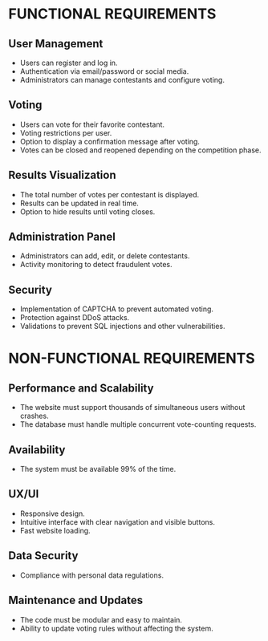# FUNCTIONAL REQUIREMENTS  

## User Management  
- Users can register and log in.  
- Authentication via email/password or social media.  
- Administrators can manage contestants and configure voting.  

## Voting  
- Users can vote for their favorite contestant.  
- Voting restrictions per user.  
- Option to display a confirmation message after voting.  
- Votes can be closed and reopened depending on the competition phase.  

## Results Visualization  
- The total number of votes per contestant is displayed.  
- Results can be updated in real time.  
- Option to hide results until voting closes.  

## Administration Panel  
- Administrators can add, edit, or delete contestants.  
- Activity monitoring to detect fraudulent votes.  

## Security  
- Implementation of CAPTCHA to prevent automated voting.  
- Protection against DDoS attacks.  
- Validations to prevent SQL injections and other vulnerabilities.  



# NON-FUNCTIONAL REQUIREMENTS  

## Performance and Scalability  
- The website must support thousands of simultaneous users without crashes.  
- The database must handle multiple concurrent vote-counting requests.  

## Availability  
- The system must be available 99% of the time.  

## UX/UI  
- Responsive design.  
- Intuitive interface with clear navigation and visible buttons.  
- Fast website loading.  

## Data Security  
- Compliance with personal data regulations.  

## Maintenance and Updates  
- The code must be modular and easy to maintain.  
- Ability to update voting rules without affecting the system.  
